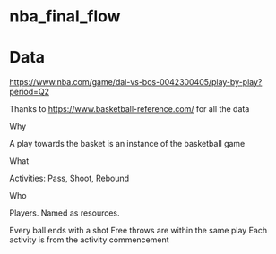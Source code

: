 # nba_final_flow

# Data

https://www.nba.com/game/dal-vs-bos-0042300405/play-by-play?period=Q2

Thanks to https://www.basketball-reference.com/ for all the data

Why 

A play towards the basket is an instance of the basketball game

What 

Activities: Pass, Shoot, Rebound

Who

Players. Named as resources.


Every ball ends with a shot
Free throws are within the same play
Each activity is from the activity commencement

